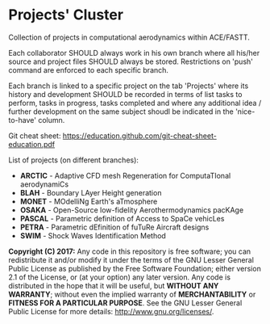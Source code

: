 # Projects' Cluster
Collection of projects in computational aerodynamics within ACE/FASTT.

Each collaborator SHOULD always work in his own branch where all his/her source and project files SHOULD always be stored. Restrictions on 'push' command are enforced to each specific branch.

Each branch is linked to a specific project on the tab 'Projects' where its history and development SHOULD be recorded in terms of list tasks to perform, tasks in progress, tasks completed and where any additional idea / further development on the same subject shoudl be indicated in the 'nice-to-have' column.

Git cheat sheet: https://education.github.com/git-cheat-sheet-education.pdf


List of projects (on different branches):

- **ARCTIC** - Adaptive CFD mesh Regeneration for ComputaTIonal aerodynamiCs
- **BLAH**   - Boundary LAyer Height generation
- **MONET**  - MOdelliNg Earth's aTmosphere
- **OSAKA**  - Open-Source low-fidelity Aerothermodynamics pacKAge
- **PASCAL** - Parametric definition of Access to SpaCe vehicLes
- **PETRA**  - Parametric dEfinition of fuTuRe Aircraft designs
- **SWIM**   - Shock Waves Identification Method



**Copyright (C) 2017:**
Any code in this repository is free software; you can redistribute it and/or modify it under the terms of the GNU Lesser General Public License as published by the Free Software Foundation; either version 2.1 of the License, or (at your option) any later version. Any code is distributed in the hope that it will be useful, but **WITHOUT ANY WARRANTY**; without even the implied warranty of **MERCHANTABILITY** or **FITNESS FOR A PARTICULAR PURPOSE**. See the GNU Lesser General Public License for more details: <http://www.gnu.org/licenses/>.
